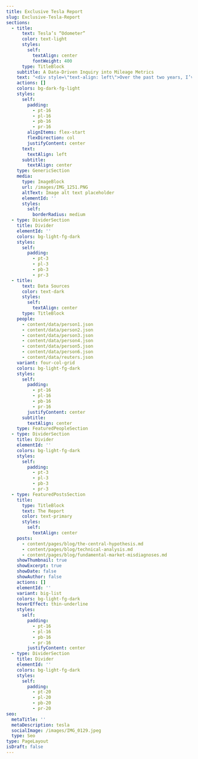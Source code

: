 ```yaml
---
title: Exclusive Tesla Report
slug: Exclusive-Tesla-Report
sections:
  - title:
      text: Tesla’s “Odometer”
      color: text-light
      styles:
        self:
          textAlign: center
          fontWeight: 400
      type: TitleBlock
    subtitle: A Data-Driven Inquiry into Mileage Metrics
    text: "<div style=\"text-align: left\">Over the past two years, I’ve conducted an in-depth review of Tesla’s odometer systems through analysis of 2,551 Tesla patents, vehicle telematics data from a 2020 Model Y, and comparative studies with legacy automakers. The research demonstrates that Tesla's odometer values represent energy consumption estimates rather than direct distance measurements.</div>\n\n<div style=\"text-align: left\">Through this abstract, I’ll walk you through the data sources, investigative steps, and final takeaways of my research, along with my thoughts on implications for the broader electric vehicle industry.</div>\n\n<div style=\"text-align: center\">## How did we get here?</div>\n\nMy journey into this investigation began not from abstract interest but from direct experience as a Tesla owner, leading to a personal frustration—a nagging suspicion that the odometer in my 2020 Tesla Model Y was accumulating miles faster than I was actually driving. Dismissed by service center technicians (\"within normal variance\") and challenged by the company, I sought a better understanding through available data.\n\nLike many others, I was drawn to the promise of cutting-edge technology and long-term savings, initially choosing Tesla for its reputation for innovation and efficiency. I purchased a used 2020 Model Y, expecting a reliable, high-performance vehicle. Instead, I experienced frequent service visits, rapid tire wear, and, most troublingly, an odometer that seemed disconnected from reality.\_A simple Google search led me to a community of other Tesla owners experiencing similar discrepancies.\n\nBut rather than accepting this discrepancy as an EV oddity, I was driven by curiosity and armed with a background in data analytics. So, I set out to systematically investigate the factors behind these anomalies.\n"
    actions: []
    colors: bg-dark-fg-light
    styles:
      self:
        padding:
          - pt-16
          - pl-16
          - pb-16
          - pr-16
        alignItems: flex-start
        flexDirection: col
        justifyContent: center
      text:
        textAlign: left
      subtitle:
        textAlign: center
    type: GenericSection
    media:
      type: ImageBlock
      url: /images/IMG_1251.PNG
      altText: Image alt text placeholder
      elementId: ''
      styles:
        self:
          borderRadius: medium
  - type: DividerSection
    title: Divider
    elementId: ''
    colors: bg-light-fg-dark
    styles:
      self:
        padding:
          - pt-3
          - pl-3
          - pb-3
          - pr-3
  - title:
      text: Data Sources
      color: text-dark
      styles:
        self:
          textAlign: center
      type: TitleBlock
    people:
      - content/data/person1.json
      - content/data/person2.json
      - content/data/person3.json
      - content/data/person4.json
      - content/data/person5.json
      - content/data/person6.json
      - content/data/reuters.json
    variant: four-col-grid
    colors: bg-light-fg-dark
    styles:
      self:
        padding:
          - pt-16
          - pl-16
          - pb-16
          - pr-16
        justifyContent: center
      subtitle:
        textAlign: center
    type: FeaturedPeopleSection
  - type: DividerSection
    title: Divider
    elementId: ''
    colors: bg-light-fg-dark
    styles:
      self:
        padding:
          - pt-3
          - pl-3
          - pb-3
          - pr-3
  - type: FeaturedPostsSection
    title:
      type: TitleBlock
      text: The Report
      color: text-primary
      styles:
        self:
          textAlign: center
    posts:
      - content/pages/blog/the-central-hypothesis.md
      - content/pages/blog/technical-analysis.md
      - content/pages/blog/fundamental-market-misdiagnoses.md
    showThumbnail: true
    showExcerpt: true
    showDate: false
    showAuthor: false
    actions: []
    elementId: ''
    variant: big-list
    colors: bg-light-fg-dark
    hoverEffect: thin-underline
    styles:
      self:
        padding:
          - pt-16
          - pl-16
          - pb-16
          - pr-16
        justifyContent: center
  - type: DividerSection
    title: Divider
    elementId: ''
    colors: bg-light-fg-dark
    styles:
      self:
        padding:
          - pt-20
          - pl-20
          - pb-20
          - pr-20
seo:
  metaTitle: ''
  metaDescription: tesla
  socialImage: /images/IMG_0129.jpeg
  type: Seo
type: PageLayout
isDraft: false
---
```

